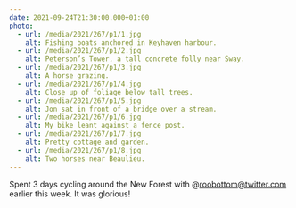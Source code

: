 ```yaml
---
date: 2021-09-24T21:30:00.000+01:00
photo:
  - url: /media/2021/267/p1/1.jpg
    alt: Fishing boats anchored in Keyhaven harbour.
  - url: /media/2021/267/p1/2.jpg
    alt: Peterson’s Tower, a tall concrete folly near Sway.
  - url: /media/2021/267/p1/3.jpg
    alt: A horse grazing.
  - url: /media/2021/267/p1/4.jpg
    alt: Close up of foliage below tall trees.
  - url: /media/2021/267/p1/5.jpg
    alt: Jon sat in front of a bridge over a stream.
  - url: /media/2021/267/p1/6.jpg
    alt: My bike leant against a fence post.
  - url: /media/2021/267/p1/7.jpg
    alt: Pretty cottage and garden.
  - url: /media/2021/267/p1/8.jpg
    alt: Two horses near Beaulieu.
---
```


Spent 3 days cycling around the New Forest with @roobottom@twitter.com earlier this week. It was glorious!
